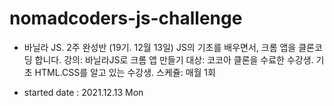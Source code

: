 # nomadcoders-js-challenge

- 바닐라 JS. 2주 완성반 (19기. 12월 13일)
JS의 기초를 배우면서, 크롬 앱을 클론코딩 합니다.
강의: 바닐라JS로 크롬 앱 만들기
대상: 코코아 클론을 수료한 수강생. 기초 HTML.CSS를 알고 있는 수강생.
스케쥴: 매월 1회

- started date : 2021.12.13 Mon
